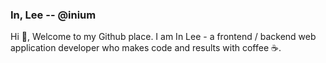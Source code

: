 ### In, Lee -- @inium

Hi 👋, Welcome to my Github place. I am In Lee - a frontend / backend web application developer who makes code and results with coffee ☕.
